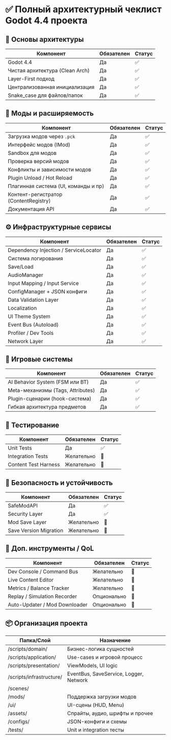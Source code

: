 
# ✅ Полный архитектурный чеклист Godot 4.4 проекта

## 🧱 Основы архитектуры

| Компонент                              | Обязателен | Статус  |
|----------------------------------------|------------|---------|
| Godot 4.4                              | Да         | ✅       |
| Чистая архитектура (Clean Arch)       | Да         | ✅       |
| Layer-First подход                    | Да         | ✅       |
| Централизованная инициализация        | Да         | ✅       |
| Snake_case для файлов/папок           | Да         | ✅       |

## 🔌 Моды и расширяемость

| Компонент                              | Обязателен | Статус  |
|----------------------------------------|------------|---------|
| Загрузка модов через `.pck`           | Да         | ✅       |
| Интерфейс модов (IMod)                | Да         | ✅       |
| Sandbox для модов                     | Да         | ✅       |
| Проверка версий модов                 | Да         | ✅       |
| Конфликты и зависимости модов         | Да         | ✅       |
| Plugin Unload / Hot Reload            | Да         | ✅       |
| Плагинная система (UI, команды и пр)  | Да         | ✅       |
| Контент-регистратор (ContentRegistry) | Да         | ✅       |
| Документация API                      | Да         | ✅       |

## ⚙️ Инфраструктурные сервисы

| Компонент                              | Обязателен | Статус  |
|----------------------------------------|------------|---------|
| Dependency Injection / ServiceLocator | Да         | ✅       |
| Система логирования                   | Да         | ✅       |
| Save/Load                             | Да         | ✅       |
| AudioManager                          | Да         | ✅       |
| Input Mapping / Input Service         | Да         | ✅       |
| ConfigManager + JSON конфиги          | Да         | ✅       |
| Data Validation Layer                 | Да         | ✅       |
| Localization                          | Да         | ✅       |
| UI Theme System                       | Да         | ✅       |
| Event Bus (Autoload)                  | Да         | ✅       |
| Profiler / Dev Tools                  | Да         | ✅       |
| Network Layer                         | Да         | ✅       |

## 🧠 Игровые системы

| Компонент                              | Обязателен | Статус  |
|----------------------------------------|------------|---------|
| AI Behavior System (FSM или BT)       | Да         | ✅       |
| Meta-механизмы (Tags, Attributes)     | Да         | ✅       |
| Plugin-сценарии (hook-система)        | Да         | ✅       |
| Гибкая архитектура предметов          | Да         | ✅       |

## 🧪 Тестирование

| Компонент                              | Обязателен | Статус  |
|----------------------------------------|------------|---------|
| Unit Tests                            | Да         | ✅       |
| Integration Tests                     | Желательно | 🔲       |
| Content Test Harness                  | Желательно | 🔲       |

## 🔐 Безопасность и устойчивость

| Компонент                              | Обязателен | Статус  |
|----------------------------------------|------------|---------|
| SafeModAPI                            | Да         | ✅       |
| Security Layer                        | Да         | ✅       |
| Mod Save Layer                        | Желательно | 🔲       |
| Save Version Migration                | Желательно | 🔲       |

## 🧰 Доп. инструменты / QoL

| Компонент                              | Обязателен | Статус  |
|----------------------------------------|------------|---------|
| Dev Console / Command Bus             | Желательно | 🔲       |
| Live Content Editor                   | Желательно | 🔲       |
| Metrics / Balance Tracker             | Желательно | 🔲       |
| Replay / Simulation Recorder          | Опционально| 🔲       |
| Auto-Updater / Mod Downloader         | Опционально| 🔲       |

## 📦 Организация проекта

| Папка/Слой         | Назначение                            |
|--------------------|----------------------------------------|
| /scripts/domain/   | Бизнес-логика сущностей                |
| /scripts/application/ | Use-cases и игровой процесс      |
| /scripts/presentation/ | ViewModels, UI logic            |
| /scripts/infrastructure/   | EventBus, SaveService, Logger, Network|
| /scenes/             |               |
| /mods/             | Поддержка загрузки модов              |
| /ui/               | UI-сцены (HUD, Menu)                  |
| /assets/           | Спрайты, аудио, шрифты и прочее       |
| /configs/          | JSON-конфиги и схемы                  |
| /tests/            | Unit и integration тесты              |
